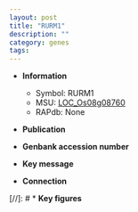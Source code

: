 ```yaml
---
layout: post
title: "RURM1"
description: ""
category: genes
tags: 
---
```


* **Information**  
    + Symbol: RURM1  
    + MSU: [LOC_Os08g08760](http://rice.uga.edu/cgi-bin/ORF_infopage.cgi?orf=LOC_Os08g08760)  
    + RAPdb: None  

* **Publication**  

* **Genbank accession number**  

* **Key message**  

* **Connection**  

[//]: # * **Key figures**  


